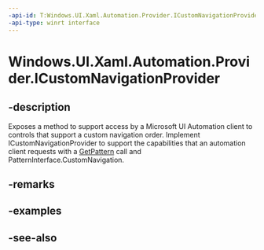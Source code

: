 ```yaml
---
-api-id: T:Windows.UI.Xaml.Automation.Provider.ICustomNavigationProvider
-api-type: winrt interface
---
```


<!-- Interface syntax.
public interface ICustomNavigationProvider : 
-->

# Windows.UI.Xaml.Automation.Provider.ICustomNavigationProvider

## -description
Exposes a method to support access by a Microsoft UI Automation client to controls that support a custom navigation order. Implement ICustomNavigationProvider to support the capabilities that an automation client requests with a [GetPattern](../windows.ui.xaml.automation.peers/automationpeer_getpattern_2046576749.md) call and PatternInterface.CustomNavigation.



## -remarks

## -examples

## -see-also

